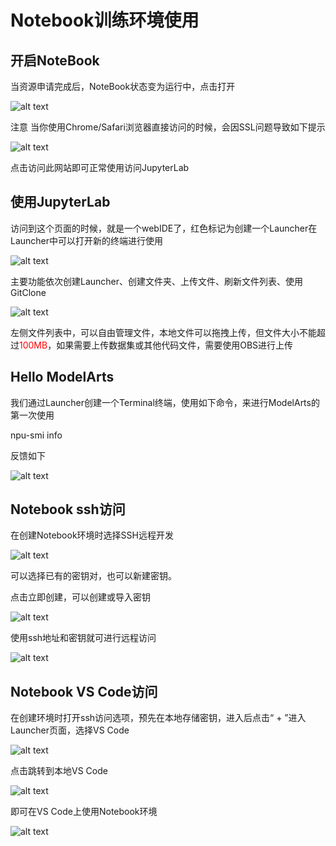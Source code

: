# Notebook训练环境使用

## 开启NoteBook

当资源申请完成后，NoteBook状态变为运行中，点击打开

![alt text](picture/notebook1.png)

注意
当你使用Chrome/Safari浏览器直接访问的时候，会因SSL问题导致如下提示

![alt text](picture/notebook2.png)

点击访问此网站即可正常使用访问JupyterLab

## 使用JupyterLab

访问到这个页面的时候，就是一个webIDE了，红色标记为创建一个Launcher在Launcher中可以打开新的终端进行使用

![alt text](picture/notebook3.png)

主要功能依次创建Launcher、创建文件夹、上传文件、刷新文件列表、使用GitClone

![alt text](picture/notebook4.png)

左侧文件列表中，可以自由管理文件，本地文件可以拖拽上传，但文件大小不能超过<font color=red>100MB</font>，如果需要上传数据集或其他代码文件，需要使用OBS进行上传

## Hello ModelArts

我们通过Launcher创建一个Terminal终端，使用如下命令，来进行ModelArts的第一次使用

npu-smi info

反馈如下

![alt text](picture/notebook5.png)

## Notebook ssh访问

在创建Notebook环境时选择SSH远程开发

![alt text](picture/notebook6.png)

可以选择已有的密钥对，也可以新建密钥。

点击立即创建，可以创建或导入密钥

![alt text](picture/notebook7.png)

使用ssh地址和密钥就可进行远程访问

![alt text](picture/notebook8.png)

## Notebook VS Code访问

在创建环境时打开ssh访问选项，预先在本地存储密钥，进入后点击“ + ”进入Launcher页面，选择VS Code

![alt text](picture/notebook9.png)

点击跳转到本地VS Code

![alt text](picture/notebook10.png)

即可在VS Code上使用Notebook环境

![alt text](picture/notebook11.png)